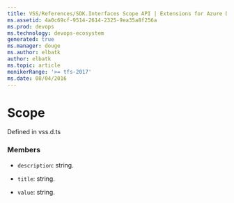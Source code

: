 ```yaml
---
title: VSS/References/SDK.Interfaces Scope API | Extensions for Azure DevOps Services
ms.assetid: 4a0c69cf-9514-2614-2325-9ea35a8f256a
ms.prod: devops
ms.technology: devops-ecosystem
generated: true
ms.manager: douge
ms.author: elbatk
author: elbatk
ms.topic: article
monikerRange: '>= tfs-2017'
ms.date: 08/04/2016
---
```


# Scope

Defined in vss.d.ts



### Members

* `description`: string. 

* `title`: string. 

* `value`: string. 

